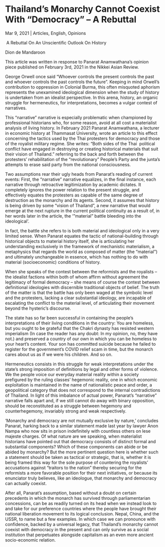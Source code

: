 # Thailand’s Monarchy Cannot Coexist With “Democracy” – A Rebuttal

Mar 9, 2021 | Articles, English, Opinions





 A Rebuttal On An Unscientific Outlook On History

Dion de Mandaroon

This article was written in response to Panarat Anamwathana’s opinion piece published on February 3rd, 2021 in the Nikkei Asian Review. 

George Orwell once said “Whoever controls the present controls the past and whoever controls the past controls the future”. Keeping in mind Orwell’s contribution to oppression in Colonial Burma, this often misquoted aphorism represents the unexamined ideological dimension when the study of history is undertaken from an idealist perspective. In this arena, history, an organic struggle for hermeneutics, for interpretations, becomes a vulgar contest of narratives.

This “narrative” narrative is especially problematic when championed by professional historians who, for some reason, avoid at all cost a materialist analysis of living history. In February 2021 Panarat Anamwathana, a lecturer in economic history at Thammasat University, wrote an article to this effect concerning the tactics used by the Thai protesters for democracy and those of the royalist military regime. She writes: “Both sides of the Thai  political conflict have engaged in destroying or creating historical materials that suit their vision of Thailand.” referring to the back and forth between the protesters’ rehabilitation of the “revolutionary” People’s Party and the junta’s attempts to erase said party from the national consciousness. 

Two assumptions rear their ugly heads from Panarat’s reading of current events: First, the “narrative” narrative equalizes, in the final instance, each narrative through retroactive legitimization by academic dictates. It completely ignores the power relation to the present struggle, and effectively equates the protesters as capable of the same degree of destruction as the monarchy and its agents. Second, it assumes that history is being driven by some “vision of Thailand”, a new narrative that would emerge at the next rupture in the current political continuity as a result of, in her words later in the article, the ‘”material” battle bleeding into the ideological’. 

In fact, the battle she refers to is both material and ideological only in a very limited sense. When Panarat equates the tactic of national-building through historical objects to material history itself, she is articulating her understanding exclusively in the framework of mechanistic materialism, a metaphysics that regards the world as composed of matter (the “material”) and ultimately unchangeable in essence, which has nothing to do with material (socioeconomic) conditions of history. 

When she speaks of the contest between the reformists and the royalists – the idealist factions within both of whom affirm without agreement the legitimacy of formal democracy – she means of course the contest between definitional ideologies with discernible traditional objects of belief. The truth of the matter is that the battle has only been waged at the symbolic level and the protesters, lacking a clear substantial ideology, are incapable of escalating the conflict to the material level, of articulating their movement beyond the hysteric’s discourse. 

The state has so far been successful in containing the people’s interpretations of their living conditions in the country: You are homeless, but you ought to be grateful that the Chakri dynasty has resisted western imperialism (In case the reader has any doubt: In my opinion, no, they have not.) and preserved a country of our own in which you can be homeless to your heart’s content. Your son has committed suicide because he failed to register for the government’s COVID relief scam in time, but the monarch cares about us as if we were his children. And so on.

Hermeneutics consists in this struggle for weak interpretations under the state’s strong imposition of definitions by legal and other forms of violence. We the people voice our everyday material reality within a society prefigured by the ruling classes’ hegemonic reality, one in which economic exploitation is maintained in the name of nationalistic peace and order, a geopolitical category that does not correspond to the internal contradictions of Thailand. In light of this imbalance of actual power, Panarat’s “narrative” narrative falls apart and, if we still cannot do away with binary opposition, should be reconstituted as a struggle between hegemony and counterhegemony, invariably strong and weak respectively. 

‘Monarchy and democracy are not mutually exclusive by nature,’ concludes Panarat, harking back to a similar statement made last year by lawyer Anon Nampa who now sits in prison indefinitely with countless others on lese majeste charges. Of what nature are we speaking, when materialist historians have pointed out that democracy consists of distinct formal and substantial components? Which of these components can abide or be abided by monarchy? But the more pertinent question here is whether such a statement should be taken as tactical or strategic, that is, whether it is being framed this way for the sole purpose of countering the royalists’ accusations against “traitors to the nation” thereby securing for the reformists a more favorable position for their next initiatives, or because its enunciator truly believes, like an ideologue, that monarchy and democracy can actually coexist. 

After all, Panarat’s assumption, based without a doubt on certain precedents in which the monarch has survived through parliamentarian concessions, can be as readily turned on its head when we instead look to and take for our preference countries where the people have brought their national liberation movement to its logical conclusion. Nepal, China, and the USSR, to name but a few examples. In which case we can pronounce with confidence, backed by a universal legacy, that Thailand’s monarchy cannot coexist with democracy in the present and can only survive as a social institution that perpetuates alongside capitalism as an even more ancient socio-economic relation.